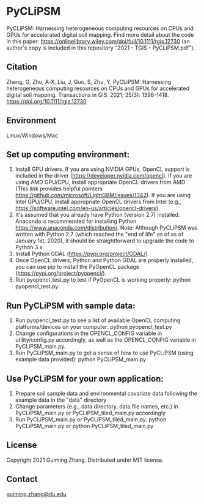 # PyCLiPSM
PyCLiPSM: Harnessing heterogeneous computing resources on CPUs and GPUs for accelerated digital soil mapping. Find more detail about the code in this paper: https://onlinelibrary.wiley.com/doi/full/10.1111/tgis.12730 (an author's copy is included in this repository "2021 - TGIS - PyCLiPSM.pdf").

## Citation
Zhang, G, Zhu, A‐X, Liu, J, Guo, S, Zhu, Y. PyCLiPSM: Harnessing heterogeneous computing resources on CPUs and GPUs for accelerated digital soil mapping. Transactions in GIS. 2021; 25(3): 1396-1418. https://doi.org/10.1111/tgis.12730

## Environment
Linux/Windows/Mac

## Set up computing environment:
1. Install GPU drivers. If you are using NVIDIA GPUs, OpenCL support is included in the driver (https://developer.nvidia.com/opencl). If you are using AMD GPU/CPU, install appropriate OpenCL drivers from AMD (This link provides helpful pointers https://github.com/microsoft/LightGBM/issues/1342). If you are using Intel GPU/CPU, install appropriate OpenCL drivers from Intel (e.g., https://software.intel.com/en-us/articles/opencl-drivers).    
2. It's assumed that you already have Python (version 2.7) installed. Anaconda is recommended for installing Python https://www.anaconda.com/distribution/. Note: Although PyCLiPSM was written with Python 2.7 (which reached the "end of life" as of as of January 1st, 2020), it should be straightforward to upgrade the code to Python 3.x.
3. Install Python GDAL (https://pypi.org/project/GDAL/).
4. Once OpenCL drivers, Python and Python GDAL are properly installed, you can use pip to install the PyOpenCL package (https://pypi.org/project/pyopencl/). 
5. Run pyopencl_test.py to test if PyOpenCL is working properly: python pyopencl_test.py.

## Run PyCLiPSM with sample data:
1. Run pyopencl_test.py to see a list of available OpenCL computing platforms/devices on your computer: python pyopencl_test.py
2. Change configurations in the OPENCL_CONFIG variable in utility/config.py accordingly, as well as the OPENCL_CONFIG variable in PyCLiPSM_main.py.
3. Run PyCLiPSM_main.py to get a sense of how to use PyCLiPSM (using example data provided): python PyCLiPSM_main.py

## Use PyCLiPSM for your own application:
1. Prepare soil sample data and environmental covariate data following the example data in the "data" directory
2. Change parameters (e.g., data directory, data file names, etc.) in PyCLiPSM_main.py or PyCLiPSM_tiled_main.py accordingly
3. Run PyCLiPSM_main.py or PyCLiPSM_tiled_main.py: python PyCLiPSM_main.py or python PyCLiPSM_tiled_main.py

## License
Copyright 2021 Guiming Zhang. Distributed under MIT license.

## Contact
guiming.zhang@du.edu
